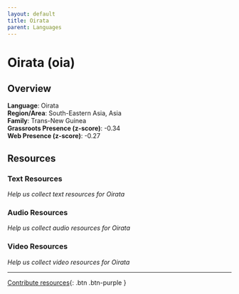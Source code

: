```yaml
---
layout: default
title: Oirata
parent: Languages
---
```


# Oirata (oia)

## Overview

**Language**: Oirata  
**Region/Area**: South-Eastern Asia, Asia  
**Family**: Trans-New Guinea  
**Grassroots Presence (z-score)**: -0.34  
**Web Presence (z-score)**: -0.27  

## Resources

### Text Resources
*Help us collect text resources for Oirata*

### Audio Resources
*Help us collect audio resources for Oirata*

### Video Resources
*Help us collect video resources for Oirata*

---

[Contribute resources](https://forms.office.com/e/1SfLJx3u1r){: .btn .btn-purple }
